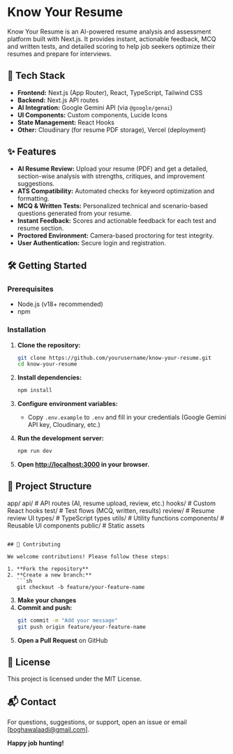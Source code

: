 # Know Your Resume

Know Your Resume is an AI-powered resume analysis and assessment platform built with Next.js. It provides instant, actionable feedback, MCQ and written tests, and detailed scoring to help job seekers optimize their resumes and prepare for interviews.

## 🚀 Tech Stack

- **Frontend:** Next.js (App Router), React, TypeScript, Tailwind CSS
- **Backend:** Next.js API routes
- **AI Integration:** Google Gemini API (via `@google/genai`)
- **UI Components:** Custom components, Lucide Icons
- **State Management:** React Hooks
- **Other:** Cloudinary (for resume PDF storage), Vercel (deployment)

## ✨ Features

- **AI Resume Review:** Upload your resume (PDF) and get a detailed, section-wise analysis with strengths, critiques, and improvement suggestions.
- **ATS Compatibility:** Automated checks for keyword optimization and formatting.
- **MCQ & Written Tests:** Personalized technical and scenario-based questions generated from your resume.
- **Instant Feedback:** Scores and actionable feedback for each test and resume section.
- **Proctored Environment:** Camera-based proctoring for test integrity.
- **User Authentication:** Secure login and registration.

## 🛠️ Getting Started

### Prerequisites

- Node.js (v18+ recommended)
- npm

### Installation

1. **Clone the repository:**
   ```sh
   git clone https://github.com/yourusername/know-your-resume.git
   cd know-your-resume
   ```

2. **Install dependencies:**
   ```sh
   npm install
   ```

3. **Configure environment variables:**
   - Copy `.env.example` to `.env` and fill in your credentials (Google Gemini API key, Cloudinary, etc.)

4. **Run the development server:**
   ```sh
   npm run dev
   ```

5. **Open [http://localhost:3000](http://localhost:3000) in your browser.**

## 🧩 Project Structure

app/
  api/                # API routes (AI, resume upload, review, etc.)
  hooks/              # Custom React hooks
  test/               # Test flows (MCQ, written, results)
  review/             # Resume review UI
  types/              # TypeScript types
  utils/              # Utility functions
components/           # Reusable UI components
public/               # Static assets
```

## 📝 Contributing

We welcome contributions! Please follow these steps:

1. **Fork the repository**
2. **Create a new branch:**
   ```sh
   git checkout -b feature/your-feature-name
   ```
3. **Make your changes**
4. **Commit and push:**
   ```sh
   git commit -m "Add your message"
   git push origin feature/your-feature-name
   ```
5. **Open a Pull Request** on GitHub

## 📄 License

This project is licensed under the MIT License.

## 📬 Contact

For questions, suggestions, or support, open an issue or email [boghawalaadi@gmail.com].

**Happy job hunting!**